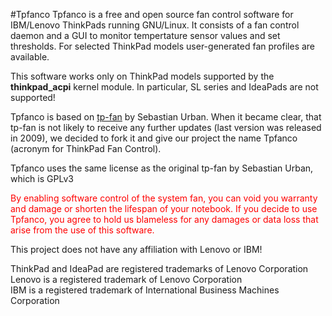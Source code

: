 #Tpfanco
Tpfanco is a free and open source fan control software for IBM/Lenovo ThinkPads running GNU/Linux. It consists of a fan control daemon and a GUI to monitor tempertature sensor values and set thresholds. For selected ThinkPad models user-generated fan profiles are available.

This software works only on ThinkPad models supported by the **thinkpad\_acpi** kernel module. In particular, SL series and IdeaPads are not supported!

Tpfanco is based on [tp-fan](http://www.gambitchess.org/mediawiki/index.php) by Sebastian Urban. When it became clear, that tp-fan is not likely to receive any further updates (last version was released in 2009), we decided to fork it and give our project the name Tpfanco (acronym for ThinkPad Fan Control).

Tpfanco uses the same license as the original tp-fan by Sebastian Urban, which is GPLv3

<font color='red'> By enabling software control of the system fan, you can void you warranty and damage or shorten the lifespan of your notebook. If you decide to use Tpfanco, you agree to hold us blameless for any damages or data loss that arise from the use of this software.</font>

This project does not have any affiliation with Lenovo or IBM!

ThinkPad and IdeaPad are registered trademarks of Lenovo Corporation<br>
Lenovo is a registered trademark of Lenovo Corporation<br>
IBM is a registered trademark of International Business Machines Corporation
